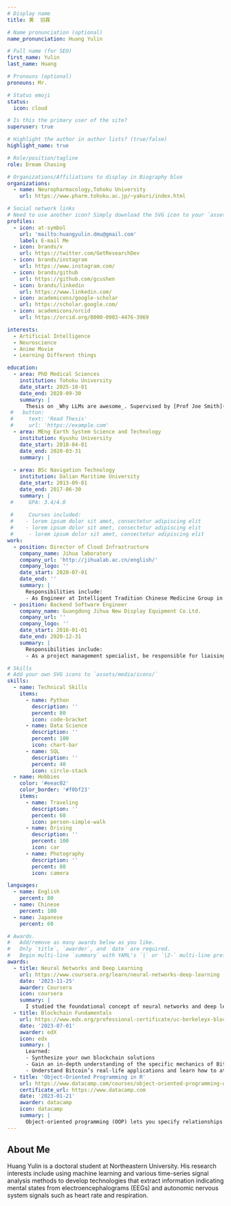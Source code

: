 ```yaml
---
# Display name
title: 黄  羽霖

# Name pronunciation (optional)
name_pronunciation: Huang Yulin

# Full name (for SEO)
first_name: Yulin
last_name: Huang

# Pronouns (optional)
pronouns: Mr.

# Status emoji
status:
  icon: cloud

# Is this the primary user of the site?
superuser: true

# Highlight the author in author lists? (true/false)
highlight_name: true

# Role/position/tagline
role: Dream Chasing

# Organizations/Affiliations to display in Biography blox
organizations:
  - name: Neuropharmacology,Tohoku University 
    url: https://www.pharm.tohoku.ac.jp/~yakuri/index.html

# Social network links
# Need to use another icon? Simply download the SVG icon to your `assets/media/icons/` folder.
profiles:
  - icon: at-symbol
    url: 'mailto:huangyulin.dmu@gmail.com'
    label: E-mail Me
  - icon: brands/x
    url: https://twitter.com/GetResearchDev
  - icon: brands/instagram
    url: https://www.instagram.com/
  - icon: brands/github
    url: https://github.com/gcushen
  - icon: brands/linkedin
    url: https://www.linkedin.com/
  - icon: academicons/google-scholar
    url: https://scholar.google.com/
  - icon: academicons/orcid
    url: https://orcid.org/0000-0003-4476-3969

interests:
  - Artificial Intelligence
  - Neuroscience
  - Anime Movie
  - Learning Different things

education:
  - area: PhD Medical Sciences
    institution: Tohoku University
    date_start: 2025-10-01
    date_end: 2028-09-30
    summary: |
      Thesis on _Why LLMs are awesome_. Supervised by [Prof Joe Smith](https://example.com). Presented papers at 5 IEEE conferences with the contributions being published in 2 Springer journals.
 #   button:
 #     text: 'Read Thesis'
 #     url: 'https://example.com'
  - area: MEng Earth System Science and Technology
    institution: Kyushu University
    date_start: 2018-04-01
    date_end: 2020-03-31
    summary: |
      
  - area: BSc Navigation Technology
    institution: Dalian Maritime University
    date_start: 2013-09-01
    date_end: 2017-06-30
    summary: |
 #     GPA: 3.4/4.0
      
 #     Courses included:
 #    - lorem ipsum dolor sit amet, consectetur adipiscing elit
 #    - lorem ipsum dolor sit amet, consectetur adipiscing elit
 #     - lorem ipsum dolor sit amet, consectetur adipiscing elit
work:
  - position: Director of Cloud Infrastructure
    company_name: Jihua laboratory
    company_url: 'http://jihualab.ac.cn/english/'
    company_logo: ''
    date_start: 2020-07-01
    date_end: ''
    summary: |
      Responsibilities include:
      - As Engineer at Intelligent Tradition Chinese Medicine Group in Jihua Laboratory, in charge of Pulse Diagnosis Localization Algorithm Research and Blood Oxygen Detection Algorithm Development for Home Safety Disabled Elderly's development.
  - position: Backend Software Engineer
    company_name: Guangdong Jihua New Display Equipment Co.Ltd.
    company_url: ''
    company_logo: ''
    date_start: 2016-01-01
    date_end: 2020-12-31
    summary: |
      Responsibilities include:
      - As a project management specialist, be responsible for liaising with domestic new display equipment companies and engaging in project management work.

# Skills
# Add your own SVG icons to `assets/media/icons/`
skills:
  - name: Technical Skills
    items:
      - name: Python
        description: ''
        percent: 80
        icon: code-bracket
      - name: Data Science
        description: ''
        percent: 100
        icon: chart-bar
      - name: SQL
        description: ''
        percent: 40
        icon: circle-stack
  - name: Hobbies
    color: '#eeac02'
    color_border: '#f0bf23'
    items:
      - name: Traveling
        description: ''
        percent: 60
        icon: person-simple-walk
      - name: Driving
        description: ''
        percent: 100
        icon: car
      - name: Photography
        description: ''
        percent: 80
        icon: camera

languages:
  - name: English
    percent: 80
  - name: Chinese
    percent: 100
  - name: Japanese
    percent: 60

# Awards.
#   Add/remove as many awards below as you like.
#   Only `title`, `awarder`, and `date` are required.
#   Begin multi-line `summary` with YAML's `|` or `|2-` multi-line prefix and indent 2 spaces below.
awards:
  - title: Neural Networks and Deep Learning
    url: https://www.coursera.org/learn/neural-networks-deep-learning
    date: '2023-11-25'
    awarder: Coursera
    icon: coursera
    summary: |
      I studied the foundational concept of neural networks and deep learning. By the end, I was familiar with the significant technological trends driving the rise of deep learning; build, train, and apply fully connected deep neural networks; implement efficient (vectorized) neural networks; identify key parameters in a neural network’s architecture; and apply deep learning to your own applications.
  - title: Blockchain Fundamentals
    url: https://www.edx.org/professional-certificate/uc-berkeleyx-blockchain-fundamentals
    date: '2023-07-01'
    awarder: edX
    icon: edx
    summary: |
      Learned:
      - Synthesize your own blockchain solutions
      - Gain an in-depth understanding of the specific mechanics of Bitcoin
      - Understand Bitcoin’s real-life applications and learn how to attack and destroy Bitcoin, Ethereum, smart contracts and Dapps, and alternatives to Bitcoin’s Proof-of-Work consensus algorithm
  - title: 'Object-Oriented Programming in R'
    url: https://www.datacamp.com/courses/object-oriented-programming-with-s3-and-r6-in-r
    certificate_url: https://www.datacamp.com
    date: '2023-01-21'
    awarder: datacamp
    icon: datacamp
    summary: |
      Object-oriented programming (OOP) lets you specify relationships between functions and the objects that they can act on, helping you manage complexity in your code. This is an intermediate level course, providing an introduction to OOP, using the S3 and R6 systems. S3 is a great day-to-day R programming tool that simplifies some of the functions that you write. R6 is especially useful for industry-specific analyses, working with web APIs, and building GUIs.
---
```


## About Me

Huang Yulin is a doctoral student at Northeastern University. His research interests include using machine learning and various time-series signal analysis methods to develop technologies that extract information indicating mental states from electroencephalograms (EEGs) and autonomic nervous system signals such as heart rate and respiration.
